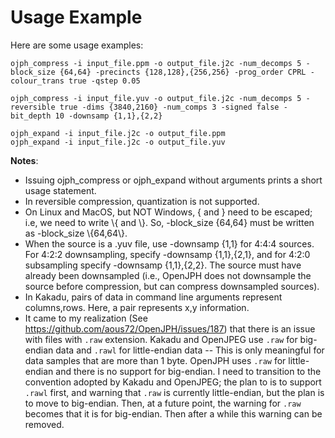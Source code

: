 # Usage Example #

Here are some usage examples:

    ojph_compress -i input_file.ppm -o output_file.j2c -num_decomps 5 -block_size {64,64} -precincts {128,128},{256,256} -prog_order CPRL -colour_trans true -qstep 0.05
    
    ojph_compress -i input_file.yuv -o output_file.j2c -num_decomps 5 -reversible true -dims {3840,2160} -num_comps 3 -signed false -bit_depth 10 -downsamp {1,1},{2,2}

    ojph_expand -i input_file.j2c -o output_file.ppm
    ojph_expand -i input_file.j2c -o output_file.yuv

**Notes**:

* Issuing ojph\_compress or ojph\_expand without arguments prints a short usage statement.
* In reversible compression, quantization is not supported.
* On Linux and MacOS, but NOT Windows, { and } need to be escaped; i.e, we need to write \\\{ and \\\}.  So, -block\_size {64,64} must be written as -block\_size \\\{64,64\\\}.
* When the source is a .yuv file, use -downsamp {1,1} for 4:4:4 sources. For 4:2:2 downsampling, specify -downsamp {1,1},{2,1}, and for 4:2:0 subsampling specify -downsamp {1,1},{2,2}. The source must have already been downsampled (i.e., OpenJPH does not downsample the source before compression, but can compress downsampled sources).
* In Kakadu, pairs of data in command line arguments represent columns,rows. Here, a pair represents x,y information.
* It came to my realization (See https://github.com/aous72/OpenJPH/issues/187) that there is an issue with files with `.raw` extension.  Kakadu and OpenJPEG use `.raw` for big-endian data and `.rawl` for little-endian data -- This is only meaningful for data samples that are more than 1 byte.  OpenJPH uses `.raw` for little-endian and there is no support for big-endian.  I need to transition to the convention adopted by Kakadu and OpenJPEG; the plan to is to support `.rawl` first, and warning that `.raw` is currently little-endian, but the plan is to move to big-endian.  Then, at a future point, the warning for `.raw` becomes that it is for big-endian. Then after a while this warning can be removed.

